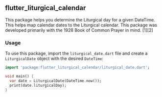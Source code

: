 ## flutter_liturgical_calendar

This package helps you determine the Liturgical day for a given DateTime. This helps map calendar dates to the Liturgical calendar. This package was developed primarily with the 1928 Book of Common Prayer in mind. [1][2]

### Usage

To use this package, import the `liturgical_date.dart` file and create a `LiturgicalDate` object with the desired `DateTime`:

```dart
import 'package:flutter_liturgical_calendar/liturgical_date.dart';

void main() {
  var date = LiturgicalDate(DateTime.now());
  print(date.liturgicalDay);
}